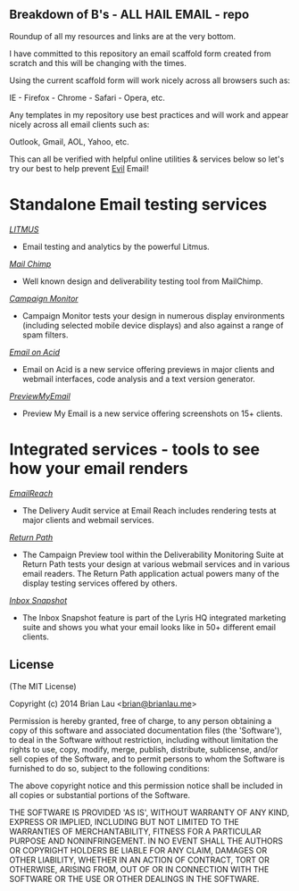 ## Breakdown of B's - ALL HAIL EMAIL - repo

Roundup of all my resources and links are at the very bottom.

I have committed to this repository an email scaffold form created from scratch and this will be changing with the times.

Using the current scaffold form will work nicely across all browsers such as:

IE - Firefox - Chrome - Safari - Opera, etc.

Any templates in my repository use best practices and will work and appear nicely across all email clients such as: 

Outlook, Gmail, AOL, Yahoo, etc.

This can all be verified with helpful online utilities & services below so let's try our best to help prevent [Evil](http://brianlau.me/b/images/email_devil.png) Email! 



# Standalone Email testing services


[*LITMUS*](http://litmus.com/) 

* Email testing and analytics by the powerful Litmus.


[*Mail Chimp*](http://templates.mailchimp.com/)

* Well known design and deliverability testing tool from MailChimp.


[*Campaign Monitor*](https://www.campaignmonitor.com/testing/)

* Campaign Monitor tests your design in numerous display 
environments (including selected mobile device displays) and also 
against a range of spam filters.


[*Email on Acid*](http://www.emailonacid.com/)

* Email on Acid is a new service offering previews in major clients and webmail interfaces, code analysis and a text version generator.


[*PreviewMyEmail*](http://www.previewmyemail.com/)

* Preview My Email is a new service offering screenshots on 15+ clients.



# Integrated services - tools to see how your email renders


[*EmailReach*](http://www.emailreach.com/)

* The Delivery Audit service at Email Reach includes rendering tests at major clients and webmail services.


[*Return Path*](http://www.returnpath.com/solutions/)

* The Campaign Preview tool within the Deliverability Monitoring Suite at Return Path tests your design at various webmail services and in various email 
readers. The Return Path application actual powers many of the display 
testing services offered by others.


[*Inbox Snapshot*](http://lyris.com/us-en/products/lyris-hq)

* The Inbox Snapshot feature is part of the Lyris HQ integrated marketing 
suite and shows you what your email looks like in 50+ different email 
clients.


## License 

(The MIT License)

Copyright (c) 2014 Brian Lau &lt;brian@brianlau.me&gt;

Permission is hereby granted, free of charge, to any person obtaining
a copy of this software and associated documentation files (the
'Software'), to deal in the Software without restriction, including
without limitation the rights to use, copy, modify, merge, publish,
distribute, sublicense, and/or sell copies of the Software, and to
permit persons to whom the Software is furnished to do so, subject to
the following conditions:

The above copyright notice and this permission notice shall be
included in all copies or substantial portions of the Software.

THE SOFTWARE IS PROVIDED 'AS IS', WITHOUT WARRANTY OF ANY KIND,
EXPRESS OR IMPLIED, INCLUDING BUT NOT LIMITED TO THE WARRANTIES OF
MERCHANTABILITY, FITNESS FOR A PARTICULAR PURPOSE AND NONINFRINGEMENT.
IN NO EVENT SHALL THE AUTHORS OR COPYRIGHT HOLDERS BE LIABLE FOR ANY
CLAIM, DAMAGES OR OTHER LIABILITY, WHETHER IN AN ACTION OF CONTRACT,
TORT OR OTHERWISE, ARISING FROM, OUT OF OR IN CONNECTION WITH THE
SOFTWARE OR THE USE OR OTHER DEALINGS IN THE SOFTWARE.




